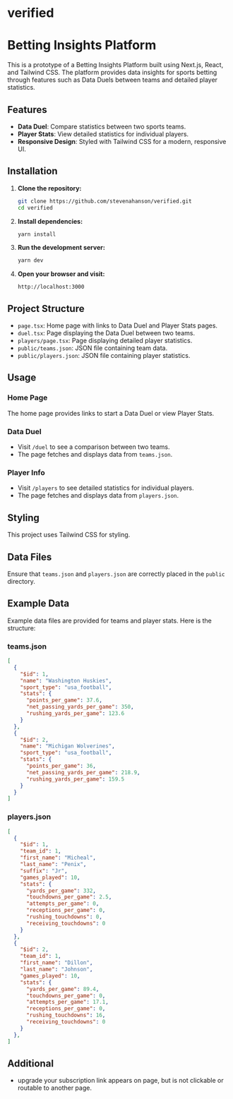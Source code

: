 # verified

# Betting Insights Platform

This is a prototype of a Betting Insights Platform built using Next.js, React, and Tailwind CSS. The platform provides data insights for sports betting through features such as Data Duels between teams and detailed player statistics.

## Features

- **Data Duel**: Compare statistics between two sports teams.
- **Player Stats**: View detailed statistics for individual players.
- **Responsive Design**: Styled with Tailwind CSS for a modern, responsive UI.

## Installation

1. **Clone the repository:**

    ```bash
    git clone https://github.com/stevenahanson/verified.git
    cd verified
    ```

2. **Install dependencies:**

    ```bash
    yarn install
    ```

3. **Run the development server:**

    ```bash
    yarn dev
    ```

4. **Open your browser and visit:**

    ```
    http://localhost:3000
    ```

## Project Structure

- `page.tsx`: Home page with links to Data Duel and Player Stats pages.
- `duel.tsx`: Page displaying the Data Duel between two teams.
- `players/page.tsx`: Page displaying detailed player statistics.
- `public/teams.json`: JSON file containing team data.
- `public/players.json`: JSON file containing player statistics.

## Usage

### Home Page

The home page provides links to start a Data Duel or view Player Stats.

### Data Duel

- Visit `/duel` to see a comparison between two teams.
- The page fetches and displays data from `teams.json`.

### Player Info

- Visit `/players` to see detailed statistics for individual players.
- The page fetches and displays data from `players.json`.

## Styling

This project uses Tailwind CSS for styling. 

## Data Files

Ensure that `teams.json` and `players.json` are correctly placed in the `public` directory.

## Example Data

Example data files are provided for teams and player stats. Here is the structure:

### teams.json

```json
[
  {
    "$id": 1,
    "name": "Washington Huskies",
    "sport_type": "usa_football",
    "stats": {
      "points_per_game": 37.6,
      "net_passing_yards_per_game": 350,
      "rushing_yards_per_game": 123.6
    }
  },
  {
    "$id": 2,
    "name": "Michigan Wolverines",
    "sport_type": "usa_football",
    "stats": {
      "points_per_game": 36,
      "net_passing_yards_per_game": 218.9,
      "rushing_yards_per_game": 159.5
    }
  }
]
```

### players.json

```json
[
  {
    "$id": 1,
    "team_id": 1,
    "first_name": "Micheal",
    "last_name": "Penix",
    "suffix": "Jr",
    "games_played": 10,
    "stats": {
      "yards_per_game": 332,
      "touchdowns_per_game": 2.5,
      "attempts_per_game": 0,
      "receptions_per_game": 0,
      "rushing_touchdowns": 0,
      "receiving_touchdowns": 0
    }
  },
  {
    "$id": 2,
    "team_id": 1,
    "first_name": "Dillon",
    "last_name": "Johnson",
    "games_played": 10,
    "stats": {
      "yards_per_game": 89.4,
      "touchdowns_per_game": 0,
      "attempts_per_game": 17.1,
      "receptions_per_game": 0,
      "rushing_touchdowns": 16,
      "receiving_touchdowns": 0
    }
  },
]
```

## Additional

- upgrade your subscription link appears on page, but is not clickable or routable to another page.
  


